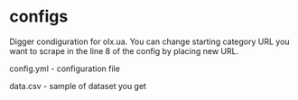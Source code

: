 # configs
Digger condiguration for olx.ua. You can change starting category URL you want to scrape in the line 8 of the config by placing new URL.

config.yml - configuration file

data.csv - sample of dataset you get
